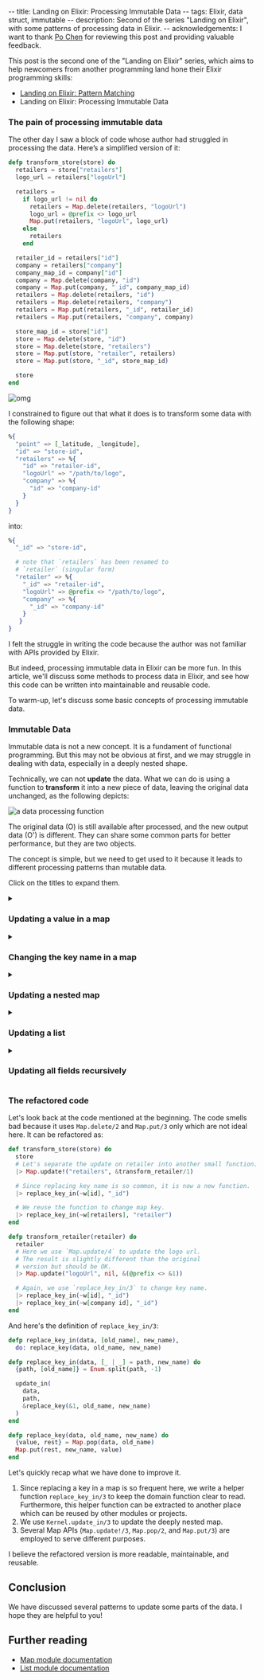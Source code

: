 -- title: Landing on Elixir: Processing Immutable Data
-- tags: Elixir, data struct, immutable
-- description: Second of the series "Landing on Elixir", with some patterns of processing data in Elixir.
-- acknowledgements: I want to thank <a rel="noreferrer" href="https://github.com/princemaple">Po Chen</a> for reviewing this post and providing valuable feedback.


<summary class="note">
This post is the second one of the "Landing on Elixir" series, which aims to help newcomers from another programming land hone their Elixir programming skills:

- [Landing on Elixir: Pattern Matching](./landing-on-elixir-pattern-matching)
- Landing on Elixir: Processing Immutable Data

</summary>

### The pain of processing immutable data

The other day I saw a block of code whose author had struggled in processing the data. Here’s a simplified version of it:

```elixir
defp transform_store(store) do
  retailers = store["retailers"]
  logo_url = retailers["logoUrl"]

  retailers =
    if logo_url != nil do
      retailers = Map.delete(retailers, "logoUrl")
      logo_url = @prefix <> logo_url
      Map.put(retailers, "logoUrl", logo_url)
    else
      retailers
    end

  retailer_id = retailers["id"]
  company = retailers["company"]
  company_map_id = company["id"]
  company = Map.delete(company, "id")
  company = Map.put(company, "_id", company_map_id)
  retailers = Map.delete(retailers, "id")
  retailers = Map.delete(retailers, "company")
  retailers = Map.put(retailers, "_id", retailer_id)
  retailers = Map.put(retailers, "company", company)

  store_map_id = store["id"]
  store = Map.delete(store, "id")
  store = Map.delete(store, "retailers")
  store = Map.put(store, "retailer", retailers)
  store = Map.put(store, "_id", store_map_id)

  store
end
```

![omg](/post-images/omg.png)

I constrained to figure out that what it does is to transform some data with the following shape:

```elixir
%{
  "point" => [_latitude, _longitude],
  "id" => "store-id",
  "retailers" => %{
    "id" => "retailer-id",
    "logoUrl" => "/path/to/logo",
    "company" => %{
      "id" => "company-id"
    }
  }
}
```

into: 

```elixir
%{
  "_id" => "store-id",

  # note that `retailers` has been renamed to
  # `retailer` (singular form)
  "retailer" => %{
    "_id" => "retailer-id",
    "logoUrl" => @prefix <> "/path/to/logo",
    "company" => %{
      "_id" => "company-id"
    }
   }
}
```

I felt the struggle in writing the code because the author was not familiar with APIs provided by Elixir.

But indeed, processing immutable data in Elixir can be more fun. In this article, we'll discuss some methods to process data in Elixir, and see how this code can be written into maintainable and reusable code.

To warm-up, let's discuss some basic concepts of processing immutable data.

### Immutable Data

Immutable data is not a new concept. It is a fundament of functional programming. But this may not be obvious at first, and we may struggle in dealing with data, especially in a deeply nested shape.

Technically, we can not **update** the data. What we can do is using a function to **transform** it into a new piece of data, leaving the original data unchanged, as the following depicts:

![a data processing function](/post-images/a-data-processing-function.png)

The original data (O) is still available after processed, and the new output data (O') is different. They can share some common parts for better performance, but they are two objects.

The concept is simple, but we need to get used to it because it leads to different processing patterns than mutable data.

Click on the titles to expand them.

<details>
<summary><h3>Updating a value in a map</h3></summary>

Let's assume you have a piece of data like this:

```elixir
data = %{"id" => "ABCDEF"}
```

And you need to lower case the id value (`"ABCDEF"`), with all other fields remaining the same. The expected result is:

```elixir
iex> downcase_id.(data)
%{"id" => "abcdef"}
```

Solutions:

You can achieve it by using the `|` (map specific update) operator:

```elixir
downcase_id = fn %{"id" => id} = data ->
  %{data | "id" => String.downcase(id)}
end
```

or [`Map.update!/3`](https://hexdocs.pm/elixir/Map.html#update!/3)

```elixir
downcase_id = fn data ->
  Map.update!(data, "id", &String.downcase/1)
end
```

There are other helpful functions provided by the Map module, e.g.

- `replace/3` for replacing a value under an existing key
- `update/4` for updating a value based on its original value and setting a default if not already presenting
- `put/3` for setting a key, value pair no matter if it is already in the map
- `put_new/3` for setting a new key and its value

You can choose the right function to use depending on whether the key is already in the map and if the update is based on the original value.
</details>

<details>
<summary><h3>Changing the key name in a map</h3></summary>

What if you need to change the key's name? For example, for the following map, to change the key name from `_id` to `id`:

```elixir
# from:
%{"_id" => "example"}

# to:
%{"id" => "example"}
```

[`Map.pop/3`](https://hexdocs.pm/elixir/Map.html#pop/3) is a good fit here:

```elixir
fn data ->
  # first we remove the old key ("_id"), and save its value
  {id_value, temp_data} = Map.pop(data, "_id")

  # optionally, restructure we may compute a new value based on the
  # original value:
  #
  # id_value = process_id_value(id_value)

  # then we put back the id value under a new key ("id")
  Map.put(temp_data, "id", id_value)
end
```
</details>

<details>
<summary><h3>Updating a nested map</h3></summary>

What if the target is not at the top level of the map? For example, to downcase the id value in the following data:

```elixir
%{
  a: %{
    b: %{
      c: %{
        "id" => "EXAMPLE" # <- change it to "example"
      }
    }
  }
}
```

One solution can be:

```elixir
fn data ->
  Map.update!(data, :a, fn data_a ->
    Map.update!(data_a, :b, fn data_b ->
      Map.update!(data_b, :c, fn data_c ->
        Map.update!(data_c, "id", &String.downcase/1)
      end)
    end)
  end)
end)
```

Looks too complex? We can employ [`Kernel.update_in/2`](https://hexdocs.pm/elixir/Kernel.html#update_in/2) to simplify it:

```elixir
fn data ->
  update_in(data.a.b.c["id"], &String.downcase/1)
end
```
</details>

<details>
<summary><h3>Updating a list</h3></summary>

Let's say we want to convert the second item in the list, upcasing its value:

```elixir
# before
["a", "b", "c", "d"]

# after
["a", "B", "c", "d"]
```
We can use [`List.update_at/3`](https://hexdocs.pm/elixir/List.html#update_at/3) to update any data at a given index in a list:

```elixir
fn data ->
  List.update_at(data, 1, &String.upcase/1)
end
```

The before and after lists look like this:

![updating a list](/post-images/updating-a-list.png)

This is expensive when the list is big because we may restructure n heads again to generate the new list.
</details>

<details>
<summary><h3>Updating all fields recursively</h3></summary>

In some cases, we don't know exactly where the position of the target is. For example, let's say we want to replace all the image URLs in the following data, replacing `"example.com"` to `"image.example.com"`:

```elixir
# orignal data
%{
  "data" => %{
-   "logo" => "http://example.com/logo.png",
+   "logo" => "http://image.example.com/logo.png",
    "articles" => [
      %{
        "title" => "Article 1",
        "image" => %{
-         "url" => "http://example.com/1.png"
+         "url" => "http://image.example.com/1.png"
        }
      },
      %{
        "title" => "Article 2",
        "image" => %{
-         "url" => "http://example.com/2.png"
+         "url" => "http://image.example.com/2.png"
        }
      }
    ]
  }
}
```

We can use `Enum.map/2` (or `Map.new/2` for maps) to update recursively.

For a map, we iterate all its `{key, value}` pairs:

```elixir
def process(map) when is_map(map),
  do: map
      |> Enum.map(fn {key, value} ->
        {key, process(value)}
      end)
      |> Enum.into(%{})
```

or

```elixir
def process(map) when is_map(map) do
  for {key, value} <- map, into: %{} do
    {key, process(value)}
  end
end
```

or

```elixir
def process(map) when is_map(map),
  do: map
      |> Map.new(fn {key, value} ->
        {key, process(value)}
      end)
```


For a list, we iterate all items inside it:

```elixir
def process(list) when is_list(list),
  do: Enum.map(list, &process/1)
```

For a binary, we apply the replacing on it:

```elixir
def process(url) when is_binary(url),
  do: String.replace(
    url,
    "http://example.com/",
    "http://image.example.com/"
  )
```

Otherwise, we just return the original data:

```elixir
def process(other), do: other
```

So the final function would be:

```elixir
def process(map) when is_map(map) do
  for {key, value} <- map, into: %{} do
    {key, process(value)}
  end
end

def process(list) when is_list(list),
  do: Enum.map(list, &process/1)

def process(url) when is_binary(url),
  do:
    String.replace(
      url,
      "http://example.com/",
      "http://image.example.com/"
    )

def process(other), do: other
```

This, of course, is not complete for all projects and you may need to iterate other data structs too. But the point is that you can use this pattern to transform your data’s shape recursively.
</details>

### The refactored code

Let's look back at the code mentioned at the beginning.
The code smells bad because it uses `Map.delete/2` and `Map.put/3` only which are not ideal here. It can be refactored as:

```elixir
def transform_store(store) do
  store
  # Let's separate the update on retailer into another small function.
  |> Map.update!("retailers", &transform_retailer/1)

  # Since replacing key name is so common, it is now a new function.
  |> replace_key_in(~w[id], "_id")

  # We reuse the function to change map key.
  |> replace_key_in(~w[retailers], "retailer")
end

defp transform_retailer(retailer) do
  retailer
  # Here we use `Map.update/4` to update the logo url.
  # The result is slightly different than the original
  # version but should be OK.
  |> Map.update("logoUrl", nil, &(@prefix <> &1))

  # Again, we use `replace_key_in/3` to change key name.
  |> replace_key_in(~w[id], "_id")
  |> replace_key_in(~w[company id], "_id")
end
```

And here's the definition of `replace_key_in/3`:

```elixir
defp replace_key_in(data, [old_name], new_name),
  do: replace_key(data, old_name, new_name)

defp replace_key_in(data, [_ | _] = path, new_name) do
  {path, [old_name]} = Enum.split(path, -1)

  update_in(
    data,
    path,
    &replace_key(&1, old_name, new_name)
  )
end

defp replace_key(data, old_name, new_name) do
  {value, rest} = Map.pop(data, old_name)
  Map.put(rest, new_name, value)
end
```

Let's quickly recap what we have done to improve it.

1. Since replacing a key in a map is so frequent here, we write a helper function `replace_key_in/3` to keep the domain function clear to read. Furthermore, this helper function can be extracted to another place which can be reused by other modules or projects.
2. We use `Kernel.update_in/3` to update the deeply nested map.
3. Several Map APIs (`Map.update!/3`, `Map.pop/2`, and `Map.put/3`) are employed to serve different purposes.

I believe the refactored version is more readable, maintainable, and reusable.

## Conclusion

We have discussed several patterns to update some parts of the data. I hope they are helpful to you!

## Further reading

* [Map module documentation](https://hexdocs.pm/elixir/Map.html)
* [List module documentation](https://hexdocs.pm/elixir/List.html)
